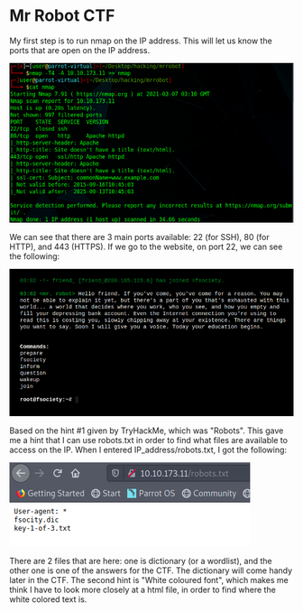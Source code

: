 # Mr Robot CTF

My first step is to run nmap on the IP address. This will let us know the ports that are open on the IP address. 

![Nmap scan](../../.gitbook/assets/screenshot-2021-03-06-211306.png)

We can see that there are 3 main ports available: 22 \(for SSH\), 80 \(for HTTP\), and 443 \(HTTPS\). If we go to the website, on port 22, we can see the following:

![Website on port 22](../../.gitbook/assets/image.png)

Based on the hint \#1 given by TryHackMe, which was "Robots". This gave me a hint that I can use robots.txt in order to find what files are available to access on the IP. When I entered IP\_address/robots.txt, I got the following:

![](../../.gitbook/assets/image%20%281%29.png)

There are 2 files that are here: one is dictionary \(or a wordlist\), and the other one is one of the answers for the CTF. The dictionary will come handy later in the CTF. The second hint is "White coloured font", which makes me think I have to look more closely at a html file, in order to find where the white colored text is. 


